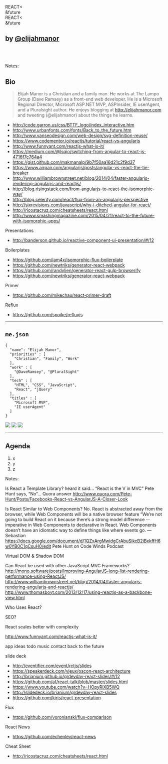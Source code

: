 <div class="container">
  <div class="bttf">
    <div class="under">
      <span id="topline1">REACT&lt; </span><br>
      <span id="bottomline1">&amp;future </span>
    </div>
    <div class="over">
      <span id="topline2">REACT&lt; </span><br>
      <span id="bottomline2">&amp;future </span>
    </div>
  </div>
</div>

## <!-- .element: style="text-transform: lowercase;" --> by [@elijahmanor](http://twitter.com/elijahmanor)

<h3 data-store="introduction-social" contenteditable></h3>

<!-- <div style="font-size: .4em; opacity: 0.5; font-style: italic;">Picture: [Stray Cat](https://flic.kr/p/dQZvyD) / [Jim Bauer](https://www.flickr.com/photos/lens-cap/) / Creative Commons</div> -->

Notes:

## Bio

> Elijah Manor is a Christian and a family man. He works at The Lampo Group (Dave Ramsey) as a front-end web developer. He is a Microsoft Regional Director, Microsoft ASP.NET MVP, ASPInsider, IE userAgent, and a Pluralsight author. He enjoys blogging at http://elijahmanor.com and tweeting (@elijahmanor) about the things he learns.

* http://code.garron.us/css/BTTF_logo/index_interactive.htm
* http://www.urbanfonts.com/fonts/Back_to_the_future.htm
* http://www.vanseodesign.com/web-design/svg-definition-reuse/
* https://www.codementor.io/reactjs/tutorial/react-vs-angularjs
* http://www.funnyant.com/reactjs-what-is-it/
* https://medium.com/@lsqio/switching-from-angular-to-react-js-4716f7c764a4
* https://gist.github.com/makmanalp/9b7f50aa16d21c2f9d37
* https://www.airpair.com/angularjs/posts/angular-vs-react-the-tie-breaker
* http://www.williambrownstreet.net/blog/2014/04/faster-angularjs-rendering-angularjs-and-reactjs/
* http://blog.risingstack.com/from-angularjs-to-react-the-isomorphic-way/
* http://blog.celerity.com/react/flux-from-an-angularjs-perspective
* http://sixrevisions.com/javascript/why-i-ditched-angular-for-react/
* http://ricostacruz.com/cheatsheets/react.html
* http://www.smashingmagazine.com/2015/04/21/react-to-the-future-with-isomorphic-apps/

Presentations
* http://banderson.github.io/reactive-component-ui-presentation/#/12

Boilerplates
* https://github.com/iam4x/isomorphic-flux-boilerplate
* https://github.com/newtriks/generator-react-webpack
* https://github.com/randylien/generator-react-gulp-browserify
* https://github.com/newtriks/generator-react-webpack

Primer
* https://github.com/mikechau/react-primer-draft

Reflux
* https://github.com/spoike/refluxjs

------

## `me.json`

<div class="Split">
  <div class="Split-column">
    <pre class="language-javascript clean"><code>{
  "name": "Elijah Manor",
  "priorities" : [
    "Christian", "Family", "Work"
  ],
  "work" : [
    "@DaveRamsey", "@PluralSight"
  ],
  "tech" : [
    "HTML", "CSS", "JavaScript",
    "React", "jQuery"
  ],
  "titles" : [
    "Microsoft MVP",
    "IE userAgent"
  ]
}</code></pre>
  </div>
  <div class="Split-column">
    <img src="./imgs/myfamily.jpg" />
    <img src="./imgs/ramsey-solutions.svg" />
    <img src="./imgs/everydollar.svg" />
  </div>
</div>  

------

## Agenda

1. x
2. y
3. z

Notes:

Is React a Template Library?
heard it said… “React is the V in MVC”
Pete Hunt says, “No”… Quora answer http://www.quora.com/Pete-Hunt/Posts/Facebooks-React-vs-AngularJS-A-Closer-Look

Is React Similar to Web Components?
No. React is abstracted away from the browser, while Web Components will be a native browser feature
“We’re not going to build React on it because there’s a strong model difference -- imperative in Web Components to declarative in React.  Web Components doesn’t have an idiomatic way to define things like where events go.  —Sebastian https://docs.google.com/document/d/1QZxArgMwidgCrAbuSikcB2iBxkffH6w0YB0C1qCsuH0/edit
Pete Hunt on Code Winds Podcast

Virtual DOM  & Shadow DOM

Can React be used with other JavaScript MVC Frameworks?
http://mono.software/posts/Improving-AngularJS-long-list-rendering-performance-using-ReactJS/
http://www.williambrownstreet.net/blog/2014/04/faster-angularjs-rendering-angularjs-and-reactjs/
http://www.thomasboyt.com/2013/12/17/using-reactjs-as-a-backbone-view.html

Who Uses React?

SEO?

React scales better with complexity

http://www.funnyant.com/reactjs-what-is-it/

app ideas
todo
music
contact
back to the future

slide deck
* http://eventifier.com/event/rctjs/slides
* https://speakerdeck.com/vjeux/oscon-react-architecture
* http://brianium.github.io/grdevday-react-slides/#/12
* https://github.com/af/react-talk/blob/master/slides.html
* https://www.youtube.com/watch?v=HOpyRiXB5WQ
* http://slidedeck.io/brianium/grdevday-react-slides
* https://github.com/kirjs/react-presentation


Flux
* https://github.com/voronianski/flux-comparison

React News
* https://github.com/echenley/react-news

Cheat Sheet
* http://ricostacruz.com/cheatsheets/react.html
